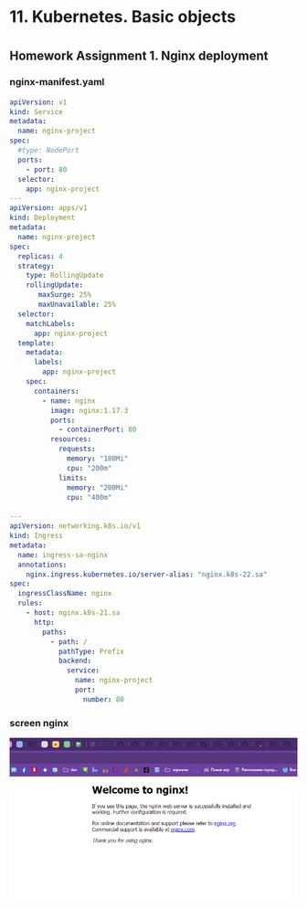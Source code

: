 #
# 11. Kubernetes. Basic objects
#

## Homework Assignment 1. Nginx deployment

### nginx-manifest.yaml

``` yaml
apiVersion: v1
kind: Service
metadata:
  name: nginx-project
spec:
  #type: NodePort
  ports:
    - port: 80
  selector:
    app: nginx-project
---
apiVersion: apps/v1
kind: Deployment
metadata:
  name: nginx-project
spec:
  replicas: 4
  strategy:
    type: RollingUpdate
    rollingUpdate:
       maxSurge: 25%
       maxUnavailable: 25% 
  selector:
    matchLabels:
      app: nginx-project
  template:
    metadata:
      labels:
        app: nginx-project
    spec:
      containers:
        - name: nginx
          image: nginx:1.17.3
          ports:
            - containerPort: 80
          resources:
            requests:
              memory: "100Mi"
              cpu: "200m"
            limits:
              memory: "200Mi"
              cpu: "400m"

---
apiVersion: networking.k8s.io/v1
kind: Ingress
metadata:
  name: ingress-sa-nginx
  annotations:
    nginx.ingress.kubernetes.io/server-alias: "nginx.k8s-22.sa"
spec:
  ingressClassName: nginx
  rules:
    - host: nginx.k8s-21.sa
      http:
        paths:
          - path: /
            pathType: Prefix
            backend:
              service:
                name: nginx-project
                port:
                  number: 80
```
### screen nginx

![nginx](https://github.com/YauheniKastsevich/my_pictures/blob/master/nginx%20screen.png)
